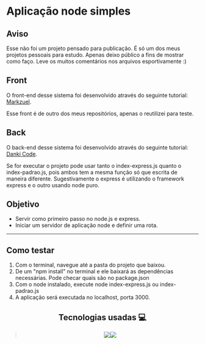 # Aplicação node simples 

## Aviso

Esse não foi um projeto pensado para publicação. É só um dos meus projetos pessoais para estudo. Apenas deixo público a fins de mostrar como faço. Leve os muitos comentários nos arquivos esportivamente :)

## Front

O front-end desse sistema foi desenvolvido através do seguinte tutorial: [Markzuel](https://youtu.be/69-WfrVBli8).

Esse front é de outro dos meus repositórios, apenas o reutilizei para teste.

## Back

O back-end desse sistema foi desenvolvido através do seguinte tutorial: [Danki Code](https://youtu.be/CjQMi8mv2Do).

Se for executar o projeto pode usar tanto o index-express.js quanto o index-padrao.js, pois ambos tem a mesma função só que escrita de maneira diferente. Sugestivamente o express é utilizando o framework express e o outro usando node puro.


## Objetivo

- Servir como primeiro passo no node.js e express.
- Iniciar um servidor de aplicação node e definir uma rota.

---

## Como testar

1. Com o terminal, navegue até a pasta do projeto que baixou.
2. De um "npm install" no terminal  e ele baixará as dependências necessárias. Pode checar quais são no package.json
3. Com o node instalado, execute node index-express.js ou index-padrao.js
4. A aplicação será executada no localhost, porta 3000.

<h2 align="center"> Tecnologias usadas 💻 </h2>

> <div align="center"><img src="https://img.shields.io/badge/JavaScript-323330?style=for-the-badge&logo=javascript&logoColor=F7DF1E"><img src="https://img.shields.io/badge/Node.js-43853D?style=for-the-badge&logo=node.js&logoColor=white"></div>






